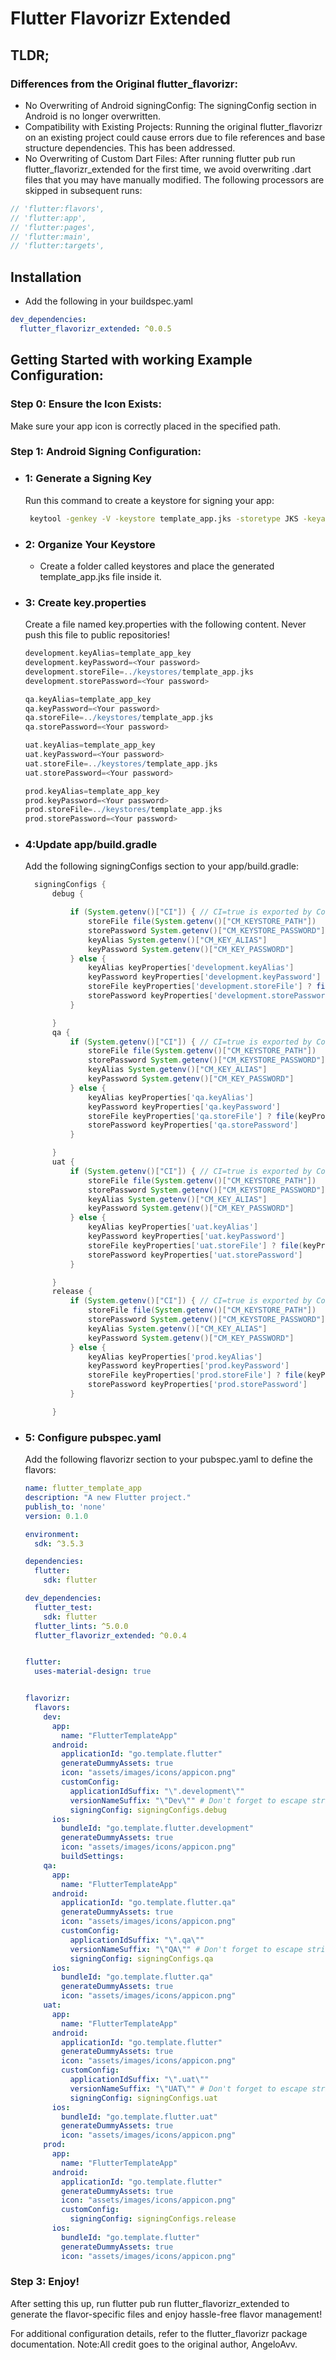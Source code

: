 # Flutter Flavorizr Extended

## TLDR;

### Differences from the Original flutter_flavorizr:

- No Overwriting of Android signingConfig: The signingConfig section in Android is no longer
  overwritten.
- Compatibility with Existing Projects: Running the original flutter_flavorizr on an existing
  project could cause errors due to file references and base structure dependencies. This has been
  addressed.
- No Overwriting of Custom Dart Files: After running flutter pub run flutter_flavorizr_extended for
  the first time, we avoid overwriting .dart files that you may have manually modified. The
  following processors are skipped in subsequent runs:

```dart
// 'flutter:flavors',
// 'flutter:app',
// 'flutter:pages',
// 'flutter:main',
// 'flutter:targets',
```

## Installation

- Add the following in your buildspec.yaml

```yaml
dev_dependencies:
  flutter_flavorizr_extended: ^0.0.5
```

## Getting Started with working Example Configuration:

### Step 0: **Ensure the Icon Exists:**

Make sure your app icon is correctly placed in the specified path.

### Step 1: **Android Signing Configuration:**

- ### 1: Generate a Signing Key

  Run this command to create a keystore for signing your app:

  ```bash 
   keytool -genkey -V -keystore template_app.jks -storetype JKS -keyalg RSA -keysize 2048 -validity 10000 -alias template_app_key ```

- ### 2: Organize Your Keystore

    - Create a folder called keystores and place the generated template_app.jks file inside it.

- ### 3: Create key.properties

  Create a file named key.properties with the following content. Never push this file to public
  repositories!

  ```gradle
  development.keyAlias=template_app_key
  development.keyPassword=<Your password>
  development.storeFile=../keystores/template_app.jks
  development.storePassword=<Your password>
  
  qa.keyAlias=template_app_key
  qa.keyPassword=<Your password>
  qa.storeFile=../keystores/template_app.jks
  qa.storePassword=<Your password>
  
  uat.keyAlias=template_app_key
  uat.keyPassword=<Your password>
  uat.storeFile=../keystores/template_app.jks
  uat.storePassword=<Your password>
  
  prod.keyAlias=template_app_key
  prod.keyPassword=<Your password>
  prod.storeFile=../keystores/template_app.jks
  prod.storePassword=<Your password>
  ```

- ### 4:Update app/build.gradle
  Add the following signingConfigs section to your app/build.gradle:
  ```gradle
    signingConfigs {
        debug {

            if (System.getenv()["CI"]) { // CI=true is exported by Codemagic
                storeFile file(System.getenv()["CM_KEYSTORE_PATH"])
                storePassword System.getenv()["CM_KEYSTORE_PASSWORD"]
                keyAlias System.getenv()["CM_KEY_ALIAS"]
                keyPassword System.getenv()["CM_KEY_PASSWORD"]
            } else {
                keyAlias keyProperties['development.keyAlias']
                keyPassword keyProperties['development.keyPassword']
                storeFile keyProperties['development.storeFile'] ? file(keyProperties['development.storeFile']) : null
                storePassword keyProperties['development.storePassword']
            }

        }
        qa {
            if (System.getenv()["CI"]) { // CI=true is exported by Codemagic
                storeFile file(System.getenv()["CM_KEYSTORE_PATH"])
                storePassword System.getenv()["CM_KEYSTORE_PASSWORD"]
                keyAlias System.getenv()["CM_KEY_ALIAS"]
                keyPassword System.getenv()["CM_KEY_PASSWORD"]
            } else {
                keyAlias keyProperties['qa.keyAlias']
                keyPassword keyProperties['qa.keyPassword']
                storeFile keyProperties['qa.storeFile'] ? file(keyProperties['qa.storeFile']) : null
                storePassword keyProperties['qa.storePassword']
            }

        }
        uat {
            if (System.getenv()["CI"]) { // CI=true is exported by Codemagic
                storeFile file(System.getenv()["CM_KEYSTORE_PATH"])
                storePassword System.getenv()["CM_KEYSTORE_PASSWORD"]
                keyAlias System.getenv()["CM_KEY_ALIAS"]
                keyPassword System.getenv()["CM_KEY_PASSWORD"]
            } else {
                keyAlias keyProperties['uat.keyAlias']
                keyPassword keyProperties['uat.keyPassword']
                storeFile keyProperties['uat.storeFile'] ? file(keyProperties['uat.storeFile']) : null
                storePassword keyProperties['uat.storePassword']
            }

        }
        release {
            if (System.getenv()["CI"]) { // CI=true is exported by Codemagic
                storeFile file(System.getenv()["CM_KEYSTORE_PATH"])
                storePassword System.getenv()["CM_KEYSTORE_PASSWORD"]
                keyAlias System.getenv()["CM_KEY_ALIAS"]
                keyPassword System.getenv()["CM_KEY_PASSWORD"]
            } else {
                keyAlias keyProperties['prod.keyAlias']
                keyPassword keyProperties['prod.keyPassword']
                storeFile keyProperties['prod.storeFile'] ? file(keyProperties['prod.storeFile']) : null
                storePassword keyProperties['prod.storePassword']
            }

        }
  ```

- ### 5: Configure pubspec.yaml

  Add the following flavorizr section to your pubspec.yaml to define the flavors:
  ```yaml
  name: flutter_template_app
  description: "A new Flutter project."
  publish_to: 'none'
  version: 0.1.0
  
  environment:
    sdk: ^3.5.3
  
  dependencies:
    flutter:
      sdk: flutter
  
  dev_dependencies:
    flutter_test:
      sdk: flutter
    flutter_lints: ^5.0.0
    flutter_flavorizr_extended: ^0.0.4
  
  
  flutter:
    uses-material-design: true
  
  
  flavorizr:
    flavors:
      dev:
        app:
          name: "FlutterTemplateApp"
        android:
          applicationId: "go.template.flutter"
          generateDummyAssets: true
          icon: "assets/images/icons/appicon.png"
          customConfig:
            applicationIdSuffix: "\".development\""
            versionNameSuffix: "\"Dev\"" # Don't forget to escape strings with \"
            signingConfig: signingConfigs.debug
        ios:
          bundleId: "go.template.flutter.development"
          generateDummyAssets: true
          icon: "assets/images/icons/appicon.png"
          buildSettings:
      qa:
        app:
          name: "FlutterTemplateApp"
        android:
          applicationId: "go.template.flutter.qa"
          generateDummyAssets: true
          icon: "assets/images/icons/appicon.png"
          customConfig:
            applicationIdSuffix: "\".qa\""
            versionNameSuffix: "\"QA\"" # Don't forget to escape strings with \"
            signingConfig: signingConfigs.qa
        ios:
          bundleId: "go.template.flutter.qa"
          generateDummyAssets: true
          icon: "assets/images/icons/appicon.png"
      uat:
        app:
          name: "FlutterTemplateApp"
        android:
          applicationId: "go.template.flutter"
          generateDummyAssets: true
          icon: "assets/images/icons/appicon.png"
          customConfig:
            applicationIdSuffix: "\".uat\""
            versionNameSuffix: "\"UAT\"" # Don't forget to escape strings with \"
            signingConfig: signingConfigs.uat
        ios:
          bundleId: "go.template.flutter.uat"
          generateDummyAssets: true
          icon: "assets/images/icons/appicon.png"
      prod:
        app:
          name: "FlutterTemplateApp"
        android:
          applicationId: "go.template.flutter"
          generateDummyAssets: true
          icon: "assets/images/icons/appicon.png"
          customConfig:
            signingConfig: signingConfigs.release
        ios:
          bundleId: "go.template.flutter"
          generateDummyAssets: true
          icon: "assets/images/icons/appicon.png"
  ```

### Step 3: Enjoy!

After setting this up, run flutter pub run flutter_flavorizr_extended to generate the
flavor-specific files and enjoy hassle-free flavor management!

For additional configuration details, refer to the flutter_flavorizr package documentation.
Note:All credit goes to the original author, AngeloAvv.
